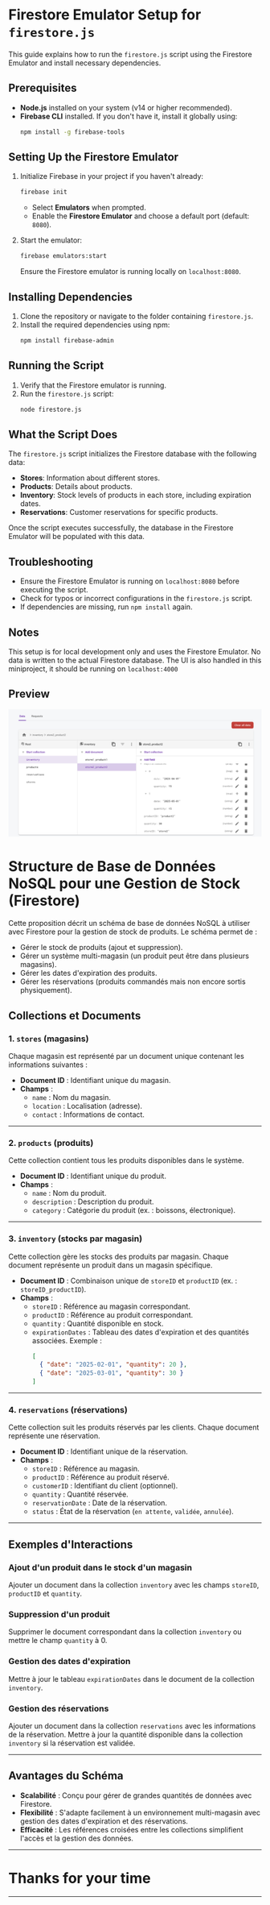 # Firestore Emulator Setup for `firestore.js`

This guide explains how to run the `firestore.js` script using the Firestore Emulator and install necessary dependencies.

## Prerequisites

- **Node.js** installed on your system (v14 or higher recommended).
- **Firebase CLI** installed. If you don't have it, install it globally using:
  ```bash
  npm install -g firebase-tools
  ```

## Setting Up the Firestore Emulator

1. Initialize Firebase in your project if you haven't already:
   ```bash
   firebase init
   ```
   - Select **Emulators** when prompted.
   - Enable the **Firestore Emulator** and choose a default port (default: `8080`).

2. Start the emulator:
   ```bash
   firebase emulators:start
   ```
   Ensure the Firestore emulator is running locally on `localhost:8080`.

## Installing Dependencies

1. Clone the repository or navigate to the folder containing `firestore.js`.
2. Install the required dependencies using npm:
   ```bash
   npm install firebase-admin
   ```

## Running the Script

1. Verify that the Firestore emulator is running.
2. Run the `firestore.js` script:
   ```bash
   node firestore.js
   ```

## What the Script Does

The `firestore.js` script initializes the Firestore database with the following data:

- **Stores**: Information about different stores.
- **Products**: Details about products.
- **Inventory**: Stock levels of products in each store, including expiration dates.
- **Reservations**: Customer reservations for specific products.

Once the script executes successfully, the database in the Firestore Emulator will be populated with this data.

## Troubleshooting

- Ensure the Firestore Emulator is running on `localhost:8080` before executing the script.
- Check for typos or incorrect configurations in the `firestore.js` script.
- If dependencies are missing, run `npm install` again.

## Notes

This setup is for local development only and uses the Firestore Emulator. No data is written to the actual Firestore database.
The UI is also handled in this miniproject, it should be running on `localhost:4000`

## Preview
![alt text](image.png)



# Structure de Base de Données NoSQL pour une Gestion de Stock (Firestore)

Cette proposition décrit un schéma de base de données NoSQL à utiliser avec Firestore pour la gestion de stock de produits. Le schéma permet de :

- Gérer le stock de produits (ajout et suppression).
- Gérer un système multi-magasin (un produit peut être dans plusieurs magasins).
- Gérer les dates d'expiration des produits.
- Gérer les réservations (produits commandés mais non encore sortis physiquement).

## Collections et Documents

### 1. `stores` (magasins)
Chaque magasin est représenté par un document unique contenant les informations suivantes :

- **Document ID** : Identifiant unique du magasin.
- **Champs** :
  - `name` : Nom du magasin.
  - `location` : Localisation (adresse).
  - `contact` : Informations de contact.

---

### 2. `products` (produits)
Cette collection contient tous les produits disponibles dans le système.

- **Document ID** : Identifiant unique du produit.
- **Champs** :
  - `name` : Nom du produit.
  - `description` : Description du produit.
  - `category` : Catégorie du produit (ex. : boissons, électronique).

---

### 3. `inventory` (stocks par magasin)
Cette collection gère les stocks des produits par magasin. Chaque document représente un produit dans un magasin spécifique.

- **Document ID** : Combinaison unique de `storeID` et `productID` (ex. : `storeID_productID`).
- **Champs** :
  - `storeID` : Référence au magasin correspondant.
  - `productID` : Référence au produit correspondant.
  - `quantity` : Quantité disponible en stock.
  - `expirationDates` : Tableau des dates d'expiration et des quantités associées. Exemple :
    ```json
    [
      { "date": "2025-02-01", "quantity": 20 },
      { "date": "2025-03-01", "quantity": 30 }
    ]
    ```

---

### 4. `reservations` (réservations)
Cette collection suit les produits réservés par les clients. Chaque document représente une réservation.

- **Document ID** : Identifiant unique de la réservation.
- **Champs** :
  - `storeID` : Référence au magasin.
  - `productID` : Référence au produit réservé.
  - `customerID` : Identifiant du client (optionnel).
  - `quantity` : Quantité réservée.
  - `reservationDate` : Date de la réservation.
  - `status` : État de la réservation (`en attente`, `validée`, `annulée`).

---

## Exemples d'Interactions

### Ajout d'un produit dans le stock d'un magasin
Ajouter un document dans la collection `inventory` avec les champs `storeID`, `productID` et `quantity`.

### Suppression d'un produit
Supprimer le document correspondant dans la collection `inventory` ou mettre le champ `quantity` à 0.

### Gestion des dates d'expiration
Mettre à jour le tableau `expirationDates` dans le document de la collection `inventory`.

### Gestion des réservations
Ajouter un document dans la collection `reservations` avec les informations de la réservation. Mettre à jour la quantité disponible dans la collection `inventory` si la réservation est validée.

---

## Avantages du Schéma

- **Scalabilité** : Conçu pour gérer de grandes quantités de données avec Firestore.
- **Flexibilité** : S'adapte facilement à un environnement multi-magasin avec gestion des dates d'expiration et des réservations.
- **Efficacité** : Les références croisées entre les collections simplifient l'accès et la gestion des données.

---

# Thanks for your time

---


